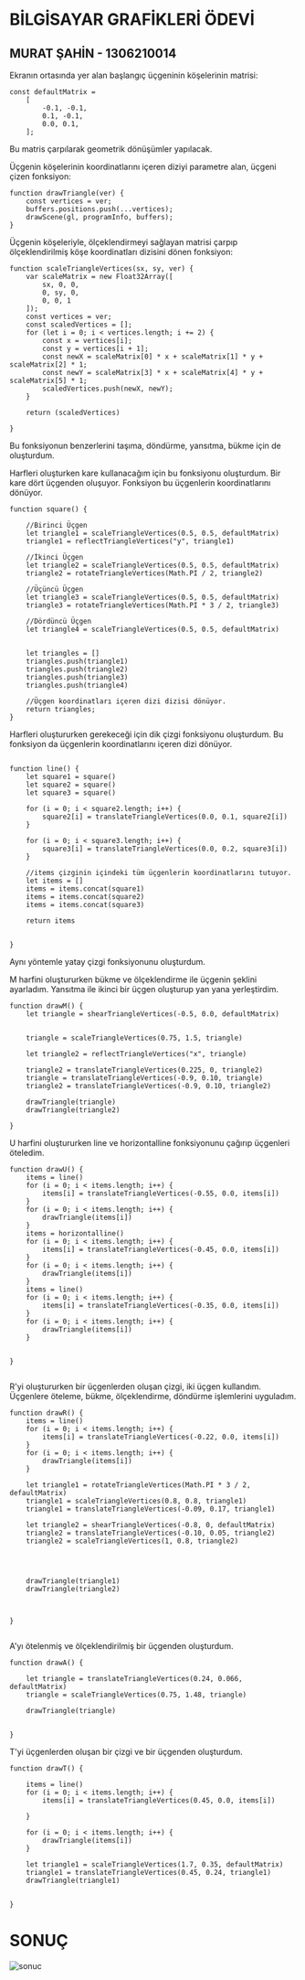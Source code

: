 # BİLGİSAYAR GRAFİKLERİ ÖDEVİ

## MURAT ŞAHİN - 1306210014

Ekranın ortasında yer alan başlangıç üçgeninin köşelerinin matrisi:
```
const defaultMatrix =
    [
        -0.1, -0.1,
        0.1, -0.1,
        0.0, 0.1,
    ];
```
Bu matris çarpılarak geometrik dönüşümler yapılacak.

Üçgenin köşelerinin koordinatlarını içeren diziyi parametre alan, üçgeni çizen fonksiyon:

```
function drawTriangle(ver) {
    const vertices = ver;
    buffers.positions.push(...vertices);
    drawScene(gl, programInfo, buffers);
}

```

Üçgenin köşeleriyle, ölçeklendirmeyi sağlayan matrisi çarpıp ölçeklendirilmiş köşe koordinatları dizisini dönen fonksiyon:
```
function scaleTriangleVertices(sx, sy, ver) {
    var scaleMatrix = new Float32Array([
        sx, 0, 0,
        0, sy, 0,
        0, 0, 1
    ]);
    const vertices = ver;
    const scaledVertices = [];
    for (let i = 0; i < vertices.length; i += 2) {
        const x = vertices[i];
        const y = vertices[i + 1];
        const newX = scaleMatrix[0] * x + scaleMatrix[1] * y + scaleMatrix[2] * 1;
        const newY = scaleMatrix[3] * x + scaleMatrix[4] * y + scaleMatrix[5] * 1;
        scaledVertices.push(newX, newY);
    }

    return (scaledVertices)

}

```
Bu fonksiyonun benzerlerini taşıma, döndürme, yansıtma, bükme için de oluşturdum. 


Harfleri oluşturken kare kullanacağım için bu fonksiyonu oluşturdum.
Bir kare dört üçgenden oluşuyor. Fonksiyon bu üçgenlerin koordinatlarını dönüyor.
```
function square() {

    //Birinci Üçgen
    let triangle1 = scaleTriangleVertices(0.5, 0.5, defaultMatrix)
    triangle1 = reflectTriangleVertices("y", triangle1)

    //İkinci Üçgen
    let triangle2 = scaleTriangleVertices(0.5, 0.5, defaultMatrix)
    triangle2 = rotateTriangleVertices(Math.PI / 2, triangle2)

    //Üçüncü Üçgen
    let triangle3 = scaleTriangleVertices(0.5, 0.5, defaultMatrix)
    triangle3 = rotateTriangleVertices(Math.PI * 3 / 2, triangle3)

    //Dördüncü Üçgen
    let triangle4 = scaleTriangleVertices(0.5, 0.5, defaultMatrix)

    
    let triangles = []
    triangles.push(triangle1)
    triangles.push(triangle2)
    triangles.push(triangle3)
    triangles.push(triangle4)

    //Üçgen koordinatları içeren dizi dizisi dönüyor.
    return triangles;
}
```

Harfleri oluştururken gerekeceği için dik çizgi fonksiyonu oluşturdum. Bu fonksiyon da üçgenlerin koordinatlarını içeren dizi dönüyor. 

```

function line() {
    let square1 = square()
    let square2 = square()
    let square3 = square()

    for (i = 0; i < square2.length; i++) {
        square2[i] = translateTriangleVertices(0.0, 0.1, square2[i])
    }

    for (i = 0; i < square3.length; i++) {
        square3[i] = translateTriangleVertices(0.0, 0.2, square3[i])
    }

    //items çizginin içindeki tüm üçgenlerin koordinatlarını tutuyor.
    let items = []
    items = items.concat(square1)
    items = items.concat(square2)
    items = items.concat(square3)

    return items


}

```
Aynı yöntemle yatay çizgi fonksiyonunu oluşturdum.



M harfini oluştururken bükme ve ölçeklendirme ile üçgenin şeklini ayarladım. Yansıtma ile ikinci bir üçgen oluşturup yan yana yerleştirdim.
```
function drawM() {
    let triangle = shearTriangleVertices(-0.5, 0.0, defaultMatrix)


    triangle = scaleTriangleVertices(0.75, 1.5, triangle)

    let triangle2 = reflectTriangleVertices("x", triangle)

    triangle2 = translateTriangleVertices(0.225, 0, triangle2)
    triangle = translateTriangleVertices(-0.9, 0.10, triangle)
    triangle2 = translateTriangleVertices(-0.9, 0.10, triangle2)

    drawTriangle(triangle)
    drawTriangle(triangle2)

}
```

U harfini oluştururken line ve horizontalline fonksiyonunu çağırıp üçgenleri öteledim.

```
function drawU() {
    items = line()
    for (i = 0; i < items.length; i++) {
        items[i] = translateTriangleVertices(-0.55, 0.0, items[i])
    }
    for (i = 0; i < items.length; i++) {
        drawTriangle(items[i])
    }
    items = horizontalline()
    for (i = 0; i < items.length; i++) {
        items[i] = translateTriangleVertices(-0.45, 0.0, items[i])
    }
    for (i = 0; i < items.length; i++) {
        drawTriangle(items[i])
    }
    items = line()
    for (i = 0; i < items.length; i++) {
        items[i] = translateTriangleVertices(-0.35, 0.0, items[i])
    }
    for (i = 0; i < items.length; i++) {
        drawTriangle(items[i])
    }


}


```

R'yi oluştururken bir üçgenlerden oluşan çizgi, iki üçgen kullandım. Üçgenlere öteleme, bükme, ölçeklendirme, döndürme işlemlerini uyguladım.

```
function drawR() {
    items = line()
    for (i = 0; i < items.length; i++) {
        items[i] = translateTriangleVertices(-0.22, 0.0, items[i])
    }
    for (i = 0; i < items.length; i++) {
        drawTriangle(items[i])
    }

    let triangle1 = rotateTriangleVertices(Math.PI * 3 / 2, defaultMatrix)
    triangle1 = scaleTriangleVertices(0.8, 0.8, triangle1)
    triangle1 = translateTriangleVertices(-0.09, 0.17, triangle1)

    let triangle2 = shearTriangleVertices(-0.8, 0, defaultMatrix)
    triangle2 = translateTriangleVertices(-0.10, 0.05, triangle2)
    triangle2 = scaleTriangleVertices(1, 0.8, triangle2)




    drawTriangle(triangle1)
    drawTriangle(triangle2)



}


```

A'yı ötelenmiş ve ölçeklendirilmiş bir üçgenden oluşturdum.
```
function drawA() {

    let triangle = translateTriangleVertices(0.24, 0.066, defaultMatrix)
    triangle = scaleTriangleVertices(0.75, 1.48, triangle)

    drawTriangle(triangle)


}
```

T'yi üçgenlerden oluşan bir çizgi ve bir üçgenden oluşturdum.

```
function drawT() {

    items = line()
    for (i = 0; i < items.length; i++) {
        items[i] = translateTriangleVertices(0.45, 0.0, items[i])

    }

    for (i = 0; i < items.length; i++) {
        drawTriangle(items[i])
    }

    let triangle1 = scaleTriangleVertices(1.7, 0.35, defaultMatrix)
    triangle1 = translateTriangleVertices(0.45, 0.24, triangle1)
    drawTriangle(triangle1)


}
```
# SONUÇ 
![sonuc](/sonuc.png)


